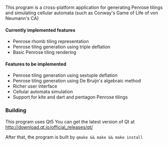This program is a cross-platform application for generating Penrose tilings and simulating cellular automata (such as Conway's Game of Life of von Neumann's CA)

#### Currently implemented features
* Penrose rhomb tiling representation
* Penrose tiling generation using triple deflation
* Basic Penrose tiling rendering

#### Features to be implemented
* Penrose tiling generation using sextuple deflation
* Penrose tiling generation using De Bruijn's algebraic method
* Richer user interface
* Cellular automata simulation
* Support for kite and dart and pentagon Penrose tilings 

### Building
This program uses Qt5
You can get the latest version of Qt at http://download.qt.io/official_releases/qt/

After that, the program is built by `qmake && make && make install`

